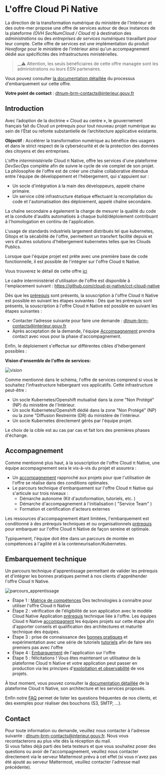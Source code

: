 # L'offre Cloud Pi Native

La direction de la transformation numérique du ministère de l'Intérieur et des outre-mer propose une offre de services autour de deux instances de la plateforme *(OVH SecNumCloud / Cloud π)* à destination des *administrations* ou des *entreprises de services numériques* travaillant pour leur compte.
Cette offre de services est une implémentation du produit *Hexaforge* pour le ministère de l'intérieur ainsi qu'un accompagnement dédié aux spécificités des infrastructures ministérielles.

> __:warning: Attention, les seuls bénéficiaires de cette offre managée sont les administrations ou leurs ESN partenaires.

Vous pouvez consulter [la documentation détaillée](https://github.com/cloud-pi-native/embarquement-autoformation) du processus d'embarquement sur cette offre.

**Votre point de contact** : dtnum-brm-contacts@interieur.gouv.fr  

## Introduction

Avec l’adoption de la doctrine « Cloud au centre », le gouvernement français fait du Cloud un prérequis pour tout nouveau projet numérique au sein de l’État ou refonte substantielle de l’architecture applicative existante.

**Objectif** : Accélérer la transformation numérique au bénéfice des usagers et dans le strict respect de la cybersécurité et de la protection des données des citoyens et des entreprises.

L'offre *interministérielle* Cloud π Native, offre les services d'une plateforme *DevSecOps* complète afin de suivre le cycle de vie complet de son projet.
La philosophie de l'offre est de créer une chaîne collaborative étendue entre l'équipe de développement et l'hébergement, qui s'appuient sur :
* Un socle d'intégration à la main des développeurs, appelé chaine primaire.
* Un service côté infrastructure étatique effectuant la recompilation du code et l'automatisation des déploiement, appelé chaîne secondaire.

La chaîne secondaire a également la charge de mesurer la qualité du code et la conduite d'audits automatisés à chaque build/déploiement contribuant à l'homologation en continu de l'application.

L'usage de standards industriels largement distribués tel que kubernetes, Gitops et la sécabilité de l'offre, permettent un transfert facilité depuis et vers d'autres solutions d'hébergement kubernetes telles que les Clouds Publics.

Lorsque que l'équipe projet est prête avec une première base de code fonctionnelle, il est possible de l'intégrer sur l'offre Cloud π Native.

Vous trouverez le détail de cette offre [ici](https://cloud-pi-native.fr/platform/introduction.html)

Le cadre interministériel d'utilisaton de l'offre est disponible à l'emplacement suivant : <https://github.com/cloud-pi-native/cct-cloud-native>

Dés que les [prérequis](https://cloud-pi-native.fr/agreement/support.html) sont présents, la souscription à l'offre Cloud π Native est possible en suivant les étapes suivantes :
 Dés que les prérequis sont présents, la souscription à l'offre Cloud π Native est possible en suivant les étapes suivantes :
 - Contacter l’adresse suivante pour faire une demande : dtnum-brm-contacts@interieur.gouv.fr
 - Après acceptation de la demande, l'équipe [Accompagnement](https://cloud-pi-native.fr/agreement/introduction.html#accompagnement) prendra contact avec vous pour la phase d'accompagnement. 

Enfin, le déploiement s'effectue sur différentes cibles d'hébergement possibles :

**Vision d'ensemble de l'offre de services:**

![vision](/img/global-vision.png)

Comme mentionné dans le schèma, l'offre de services comprend si vous le souhaitez l'infrastructure hébergeant vos applicatifs. 
Cette infrastructure peut-être :
 - Un socle Kubernetes/Openshift mutualisé dans la zone "Non Protégé" (NP) du ministère de l'Intérieur. 
 - Un socle Kubernetes/Openshift dédié dans la zone "Non Protégé" (NP) ou la zone "Diffusion Restreinte (DR) du ministère de l'intérieur. 
 - Un socle Kubernetes directement gérés par l'équipe projet.

Le choix de la cible est au cas par cas et fait lors des premières phases d'échange. 

## Accompagnement

Comme mentionné plus haut, à la souscription de l'offre Cloud π Native, une équipe accompagnement sera le vis-à-vis du projet et assurera : 
- Un [accompagnement](/agreement/support) rapproché aux projets pour que l'utilisation de l'offre se réalise dans des conditions optimales.
- Le parcours technique d'embarquement sur l'offre Cloud π Native qui s'articule sur trois niveaux : 
  * Démarche autonome (Kit d'autoformation, tutoriels, etc. )
  * Démarche d'accompagnement à l'initialisation ( "Service Team" )
  * Formation et certification d'acteurs externes

Les ressources d'accompagnement étant limitées, l'embarquement est conditionné à des prérequis techniques et ou organisationnels [prérequis](/platform/compatibility) pour embarquer sur l'offre Cloud π Native de façon sereine et optimale.

Typiquement, l'équipe doit être dans un parcours de montée en compétences à l'agilité et à la conteneurisation/Kubernetes.

## Embarquement technique

Un parcours technique d'apprentissage permettant de valider les prérequis et d'intégrer les bonnes pratiques permet à nos clients d'appréhender l'offre Cloud π Native. 

![parcours_apprentissage](/img/learning-process.png)

- Étape 1 : [Matrice de compétences](/platform/skills-matrix) Des technologies à connaître pour utiliser l'offre Cloud π Native 
- Étape 2 : vérification de l'éligibilité de son application avec le modèle Cloud Native Application [prérequis](/platform/compatibility) technique liée à l'offre. Les équipes Cloud π Native [accompagnent](/agreement/support) les équipes projets sur cette étape afin d'apporter conseils et qualification des architectures et maturité technique des équipes. 
- Étape 3 : prise de connaissance des [bonnes pratiques](/guide/best-practices) et expérimentation avec une série de tutoriels [tutoriels](/guide/tutorials) afin de faire ses premiers pas avec l'offre
- Étape 4 : [Embarquement](/guide/get-started) de l'application sur l'offre
- Étape 5 : félicitations ! Vous êtes maintenant un utilisateur de la plateforme Cloud π Native et votre application peut passer en production via les principes d'[exploitation et observabilité](/agreement/exploitation) de vos projets.

À tout moment, vous pouvez consulter la [documentation détaillée](/platform/introduction) de la plateforme Cloud π Native, son architecture et les services proposés.

Enfin notre [FAQ](/agreement/faq) permet de lister les questions fréquentes de nos clients, et des exemples pour réaliser des bouchons (S3, SMTP, ...).

## Contact

Pour toute information ou demande, veuillez nous contacter à l'adresse suivante : <dtnum-brm-contacts@interieur.gouv.fr>. Nous vous recontacterons au plus vite dès la réception du mail.  
Si vous faites déjà parti des beta testeurs et que vous souhaitez poser des questions ou avoir de l'accompagnement, veuillez nous contacter directement via le serveur Mattermost prévu à cet effet (si vous n'avez pas été ajouté au serveur Mattermost, veuillez contacter l'adresse mail précédente).
